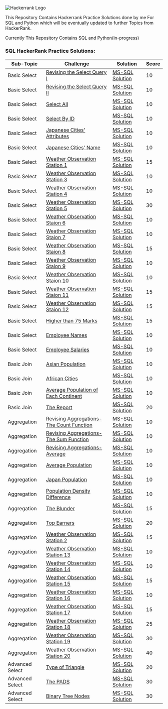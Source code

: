 ![Hackerrank Logo](https://github.com/aravind-alpha/Hackerrank-Practice-Solutions/blob/master/hackerrank%20logo.png)

This Repository Contains Hackerrank Practice Solutions done by me For SQL and Python which will be eventually updated to further Topics from HackerRank.

Currently This Repository Contains SQL and Python(in-progress)

### SQL HackerRank Practice Solutions:

| **Sub-Topic** | **Challenge** | **Solution** | **Score** |
| ------------- | ------------- | ------------ | --------- |
| Basic Select | [Revising the Select Query I](https://www.hackerrank.com/challenges/revising-the-select-query) | [MS-SQL Solution]() | 10 |
| Basic Select | [Revising the Select Query II](https://www.hackerrank.com/challenges/revising-the-select-query-2) | [MS-SQL Solution]() | 10 |
| Basic Select | [Select All](https://www.hackerrank.com/challenges/select-all-sql) | [MS-SQL Solution]() | 10 |
| Basic Select | [Select By ID](https://www.hackerrank.com/challenges/select-by-id) | [MS-SQL Solution]() | 10 |
| Basic Select | [Japanese Cities' Attributes](https://www.hackerrank.com/challenges/japanese-cities-attributes) | [MS-SQL Solution]() | 10 |
| Basic Select | [Japanese Cities' Name ](https://www.hackerrank.com/challenges/japanese-cities-name) | [MS-SQL Solution]() | 10 |
| Basic Select | [Weather Observation Station 1](https://www.hackerrank.com/challenges/weather-observation-station-1) | [MS-SQL Solution]() | 15 |
| Basic Select | [Weather Observation Station 3](https://www.hackerrank.com/challenges/weather-observation-station-3) | [MS-SQL Solution]() | 10 |
| Basic Select | [Weather Observation Station 4](https://www.hackerrank.com/challenges/weather-observation-station-4) | [MS-SQL Solution]() | 10 |
| Basic Select | [Weather Observation Station 5](https://www.hackerrank.com/challenges/weather-observation-station-5) | [MS-SQL Solution]() | 30 |
| Basic Select | [Weather Observation Staion 6](https://www.hackerrank.com/challenges/weather-observation-station-6) | [MS-SQL Solution]() | 10 |
| Basic Select | [Weather Observation Staion 7](https://www.hackerrank.com/challenges/weather-observation-station-7) | [MS-SQL Solution]() | 10 |
| Basic Select | [Weather Observation Staion 8](https://www.hackerrank.com/challenges/weather-observation-station-8) | [MS-SQL Solution]() | 15 |
| Basic Select | [Weather Observation Staion 9](https://www.hackerrank.com/challenges/weather-observation-station-9) | [MS-SQL Solution]() | 10 |
| Basic Select | [Weather Observation Staion 10](https://www.hackerrank.com/challenges/weather-observation-station-10) | [MS-SQL Solution]() | 10 |
| Basic Select | [Weather Observation Staion 11](https://www.hackerrank.com/challenges/weather-observation-station-11) | [MS-SQL Solution]() | 15 |
| Basic Select | [Weather Observation Staion 12](https://www.hackerrank.com/challenges/weather-observation-station-12) | [MS-SQL Solution]() | 15 |
| Basic Select | [Higher than 75 Marks](https://www.hackerrank.com/challenges/more-than-75-marks) | [MS-SQL Solution]() | 15 |
| Basic Select | [Employee Names](https://www.hackerrank.com/challenges/name-of-employees) | [MS-SQL Solution]() | 10 |
| Basic Select | [Employee Salaries](https://www.hackerrank.com/challenges/salary-of-employees) | [MS-SQL Solution]() | 10 |
| Basic Join | [Asian Population](https://www.hackerrank.com/challenges/asian-population) | [MS-SQL Solution]() | 10 |
| Basic Join | [African Cities](https://www.hackerrank.com/challenges/african-cities) | [MS-SQL Solution]() | 10 |
| Basic Join | [Average Population of Each Continent](https://www.hackerrank.com/challenges/average-population-of-each-continent) | [MS-SQL Solution]() | 10 |
| Basic Join | [The Report](https://www.hackerrank.com/challenges/the-report) | [MS-SQL Solution]() | 20 |
| Aggregation | [Revising Aggregations-The Count Function](https://www.hackerrank.com/challenges/revising-aggregations-the-count-function) | [MS-SQL Solution]() | 10 |
| Aggregation | [Revising Aggregations-The Sum Function](https://www.hackerrank.com/challenges/revising-aggregations-sum) | [MS-SQL Solution]() | 10 |
| Aggregation | [Revising Aggregations-Average](https://www.hackerrank.com/challenges/revising-aggregations-the-average-function) | [MS-SQL Solution]() | 10 |
| Aggregation | [Average Population](https://www.hackerrank.com/challenges/average-population) | [MS-SQL Solution]() | 10 |
| Aggregation | [Japan Population](https://www.hackerrank.com/challenges/japan-population) | [MS-SQL Solution]() | 10 |
| Aggregation | [Population Density Difference](https://www.hackerrank.com/challenges/population-density-difference) | [MS-SQL Solution]() | 10 |
| Aggregation | [The Blunder](https://www.hackerrank.com/challenges/the-blunder) | [MS-SQL Solution]() | 15 |
| Aggregation | [Top Earners](https://www.hackerrank.com/challenges/earnings-of-employees) | [MS-SQL Solution]() | 20 |
| Aggregation | [Weather Observation Station 2](https://www.hackerrank.com/challenges/weather-observation-station-2) | [MS-SQL Solution]() | 15 |
| Aggregation | [Weather Observation Station 13](https://www.hackerrank.com/challenges/weather-observation-station-13) | [MS-SQL Solution]() | 10 |
| Aggregation | [Weather Observation Station 14](https://www.hackerrank.com/challenges/weather-observation-station-14) | [MS-SQL Solution]() | 10 |
| Aggregation | [Weather Observation Station 15](https://www.hackerrank.com/challenges/weather-observation-station-15) | [MS-SQL Solution]() | 15 |
| Aggregation | [Weather Observation Station 16](https://www.hackerrank.com/challenges/weather-observation-station-16) | [MS-SQL Solution]() | 10 |
| Aggregation | [Weather Observation Station 17](https://www.hackerrank.com/challenges/weather-observation-station-17) | [MS-SQL Solution]() | 15 |
| Aggregation | [Weather Observation Station 18](https://www.hackerrank.com/challenges/weather-observation-station-18) | [MS-SQL Solution]() | 25 |
| Aggregation | [Weather Observation Station 19](https://www.hackerrank.com/challenges/weather-observation-station-19) | [MS-SQL Solution]() | 30 |
| Aggregation | [Weather Observation Station 20](https://www.hackerrank.com/challenges/weather-observation-station-20) | [MS-SQL Solution]() | 40 |
| Advanced Select | [Type of Triangle](https://www.hackerrank.com/challenges/what-type-of-triangle/problem) | [MS-SQL Solution]() | 20 |
| Advanced Select | [The PADS](https://www.hackerrank.com/challenges/the-pads/problem) | [MS-SQL Solution]() | 30 |
| Advanced Select | [Binary Tree Nodes](https://www.hackerrank.com/challenges/binary-search-tree-1/problem) | [MS-SQL Solution]() | 30 |








